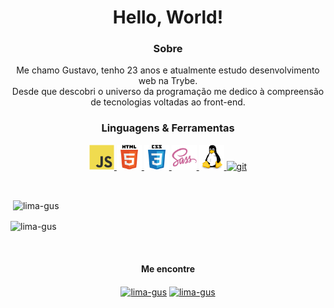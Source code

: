 <h1 align="center">Hello, World!</h1>

<h3 align="center">Sobre</h3>

<p align="center">Me chamo Gustavo, tenho 23 anos e atualmente estudo desenvolvimento web na Trybe. <br>
  Desde que descobri o universo da programação me dedico à compreensão de tecnologias voltadas ao front-end. </p>

<h3 align="center">Linguagens & Ferramentas</h3>

<p align="center"> <a href="https://developer.mozilla.org/en-US/docs/Web/JavaScript" target="_blank"> <img src="https://raw.githubusercontent.com/devicons/devicon/master/icons/javascript/javascript-original.svg" alt="javascript" width="40" height="40"/> </a> <a href="https://www.w3.org/html/" target="_blank"> <img src="https://raw.githubusercontent.com/devicons/devicon/master/icons/html5/html5-original-wordmark.svg" alt="html5" width="40" height="40"/> </a> <a href="https://www.w3schools.com/css/" target="_blank"> <img src="https://raw.githubusercontent.com/devicons/devicon/master/icons/css3/css3-original-wordmark.svg" alt="css3" width="40" height="40"/> </a> <a href="https://sass-lang.com" target="_blank"> <img src="https://raw.githubusercontent.com/devicons/devicon/master/icons/sass/sass-original.svg" alt="sass" width="40" height="40"/> </a> <a href="https://www.linux.org/" target="_blank"> <img src="https://raw.githubusercontent.com/devicons/devicon/master/icons/linux/linux-original.svg" alt="linux" width="40" height="40"/> </a> <a href="https://git-scm.com/" target="_blank"> <img src="https://www.vectorlogo.zone/logos/git-scm/git-scm-icon.svg" alt="git" width="40" height="40"/> </a></p>

<br>

<p>&nbsp;<img align="center" src="https://github-readme-stats.vercel.app/api?username=lima-gus&show_icons=true&theme=dark&locale=pt-BR" alt="lima-gus" /></p> 
<p><img align="center" src="https://github-readme-stats.vercel.app/api/top-langs?username=lima-gus&show_icons=true&theme=dark&locale=pt-BR&layout=compact" alt="lima-gus" /></p>

<br>

<h4 align="center"> Me encontre</h4>
<p align="center">
<a href="https://linkedin.com/in/lima-gus" target="blank"><img align="center" src="https://raw.githubusercontent.com/rahuldkjain/github-profile-readme-generator/master/src/images/icons/Social/linked-in-alt.svg" alt="lima-gus" height="20" width="30" /></a>
<a href="https://codepen.io/lima-gus" target="blank"><img align="center" src="https://raw.githubusercontent.com/rahuldkjain/github-profile-readme-generator/master/src/images/icons/Social/codepen.svg" alt="lima-gus" height="20" width="30" /></a>
</p>
